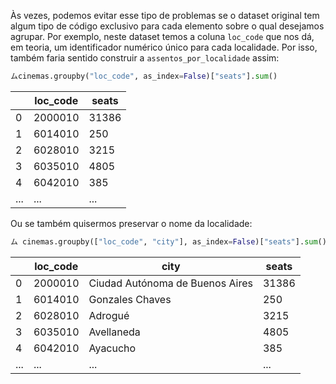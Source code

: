 Às vezes, podemos evitar esse tipo de problemas se o dataset original tem algum tipo de código exclusivo para cada elemento sobre o qual desejamos agrupar. Por exemplo, neste dataset temos a coluna `loc_code` que nos dá, em teoria, um identificador numérico único para cada localidade. Por isso, também faria sentido construir a `assentos_por_localidade` assim:

```python
ムcinemas.groupby("loc_code", as_index=False)["seats"].sum()
```

||loc_code|seats|
|---|---|---|
|0|2000010|31386|
|1|6014010|250|
|2|6028010|3215|
|3|6035010|4805|
|4|6042010|385|
|...|...|...|

Ou se também quisermos preservar o nome da localidade:

```python
ム cinemas.groupby(["loc_code", "city"], as_index=False)["seats"].sum()
```

||loc_code|city|seats|
|---|---|---|---|
|0|2000010|Ciudad Autónoma de Buenos Aires|31386|
|1|6014010|Gonzales Chaves|250|
|2|6028010|Adrogué|3215|
|3|6035010|Avellaneda|4805|
|4|6042010|Ayacucho|385|
|...|...|...|...|


